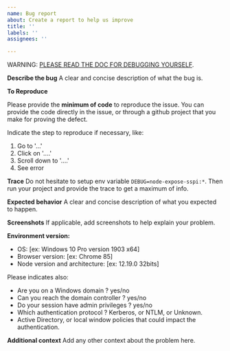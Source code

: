 ```yaml
---
name: Bug report
about: Create a report to help us improve
title: ''
labels: ''
assignees: ''

---
```


WARNING: [PLEASE READ THE DOC FOR DEBUGGING YOURSELF](https://github.com/jlguenego/node-expose-sspi/blob/master/doc/use-case/errors.md).


**Describe the bug**
A clear and concise description of what the bug is.

**To Reproduce**

Please provide the **minimum of code** to reproduce the issue.
You can provide the code directly in the issue, or through a github project that you make for proving the defect.

Indicate the step to reproduce if necessary, like:
1. Go to '...'
2. Click on '....'
3. Scroll down to '....'
4. See error

**Trace**
Do not hesitate to setup env variable `DEBUG=node-expose-sspi:*`.
Then run your project and provide the trace to get a maximum of info.

**Expected behavior**
A clear and concise description of what you expected to happen.

**Screenshots**
If applicable, add screenshots to help explain your problem.

**Environment version:**
 - OS: [ex: Windows 10 Pro version 1903 x64]
 - Browser version: [ex: Chrome 85]
 - Node version and architecture: [ex: 12.19.0 32bits]

Please indicates also:
 - Are you on a Windows domain ? yes/no
 - Can you reach the domain controller ? yes/no
 - Do your session have admin privileges ? yes/no
 - Which authentication protocol ? Kerberos, or NTLM, or Unknown.
 - Active Directory, or local window policies that could impact the authentication.

**Additional context**
Add any other context about the problem here.
